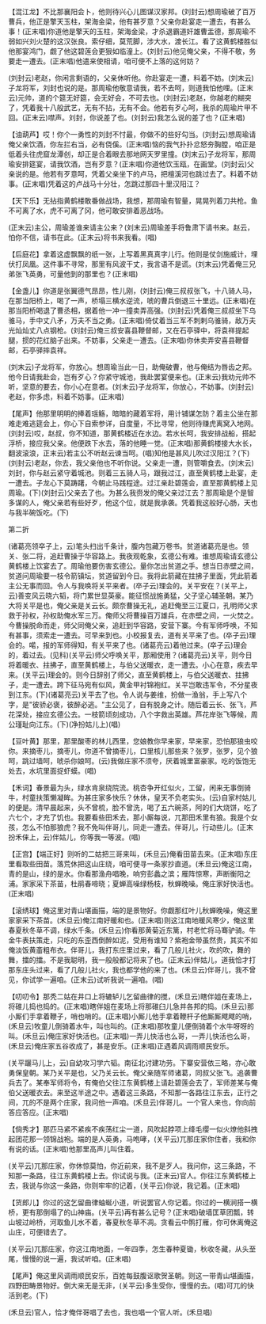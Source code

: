 <!-- { "loadSidebar": true } -->
【混江龙】不比那襄阳会卜，他则待兴心儿图谋汉家邦。(刘封云)想周瑜破了百万曹兵，他正是擎天玉柱，架海金梁，他有甚歹意？父亲你赴宴走一遭去，有甚么事！(正末唱)你道他是擎天的玉柱，架海金梁，才杀退霸道奸雄曹盂德，那周瑜不弱如兴刘火楚的这汉张良。索仔细，莫荒脚，涉大水，渡长江。看了这黄鹤楼胜似他那宴鸿门，觑了他这碧莲会更狠如临潼上。(刘封云)他见俺父亲，不得不敬，务要走一遭去。(正末唱)他遣来使相请，咱可便不上落的这何妨？

(刘封云)老赵，你闲言剩语的，父亲休听他。你赴宴走一遭，料着不妨。(刘末云)子龙将军，刘封也说的是。那周瑜他敬意请我，若不去呵，则道我怕他哩。(正末云)元帅，道的个筵无好筵，会无好会，不可去也。(刘封云)老赵，你越老的糊突了，凭着我十八般武艺，无有不拈，无有不会。他若有歹心呵，我杀的周瑜片甲不回。(正末云)噤声。刘封，你说差了也。(刘封云)我怎么说的差了也？(正末唱)

【油葫芦】哎！你个一勇性的刘封不忖最，你做不的些好勾当。(刘封云)想周瑜请俺父亲饮酒，你左拦右当，必有侥傒。(正末唱)恼的我气扑扑忿怒夯胸膛，咱正是低着头往虎窟龙潭创，却正是合着眼去那地网天罗里撞。(刘末云)子龙将军，那周瑜安排筵宴，请我饮酒，岂有歹意？(正末唱)你道他饮玉瓯，在画堂。(刘封云)父亲说的是。他若有歹意呵，凭着父亲坐下的卢马，把檀溪河也跳过去了。料着不妨事。(正末唱)凭着这的卢战马十分壮，怎跳过那四十里汉阳江？

【天下乐】无拈指黄鹤楼敢番做战场，我想，那周瑜有智量，晃晃列着刀共枪。鱼不可离了水，虎不可离了冈，他可敢安排着恶战场。

(正末云)主公，周瑜差谁来请主公来？(刘末云)周瑜差手将鲁肃下请书来。赵云，怕你不信，请书在此。(正末云)将书来我看。(唱)

【后庭花】拿着这虚飘飘的纸一张，上写着黑真真字儿行。他则是仗剑施威计，埋伏打凤凰。这件事不寻常，那里有风波干丈，我言语不是谎。(刘末云)凭着俺三兄弟张飞英勇，可量他到的那里也？(正末唱)

【金盏儿】你道是张翼德气昂昂，性儿刚，(刘封云)俺三叔叔张飞，十八骑人马，在那当阳桥上，喝了一声，桥塌三横水逆流，唬的曹兵倒退三十里远。(正末唱)在那当阳桥喝退了曹丞相，据着他一冲一撞卖弄高强。(刘封云)凭着俺三叔叔坐下乌骓马，手中丈八矛，万夫不当之勇。(正末唱)倚仗着当三军不刺剌乌骓骑，敌万夫光灿灿丈八点钢枪。(刘封云)俺三叔安喜县鞭督邮，又在石亭驿中，将袁祥提起腿，掼的花红脑子出来。不妨事，父亲走一遭去。(正末唱)你休卖弄安喜县鞭督邮，石亭驿摔袁祥。

(刘末云)子龙将军，你放心。想周瑜当此一日，助俺破曹，他与俺结为唇齿之邦。他今日请我赴会，岂有歹心？你紧守城池，我赴罢宴便来也。(正末云)我劝元帅不听，坚意的要去，你小心在意者。(刘末云)子龙将军，你放心，不妨事。(刘封云)老赵，你多虑，料着不妨事。(正末唱)

【尾声】他那里明明的捧着瑶觞，暗暗的藏着军将，用计铺谋怎防？着主公坐在那难走难逃筵会上，你心下自索参详，自度量，不比寻常，他则待赚虎离窝入地网。(刘封云)哎，赵叔，你不知道，那黄鹤楼近在水边。若水长呵，我安排战船，搭起浮桥，接应我父亲。他便跌下水去，落的他睡一觉。(正末唱)那黄鹤楼接大水长，翻波滚浪，正末云)若主公不听赵云谏当呵。(唱)知他是甚风儿吹过汉阳江？(下)(刘封云)老赵，你去，我父亲他也不听你说。父亲走一遭，则管嚼食去。(刘末云)刘封，你与赵云紧守着城池。则着三五骑人马，跟我过江，直至黄鹤楼上赴宴，走一遭去。子龙心下莫踌躇，今朝止马践程途。过江亲赴碧莲会，直至那黄鹤楼上见周瑜。(下)(刘封云)父亲去了也。为甚么我赍发的俺父亲过江去？那周瑜是个是智多谋的人，俺父亲若有些好歹，他这个位，就是我承袭。凭着我这般好心肠，天也与我半碗饭吃。(下)

第二折

(诸葛亮领卒子上，云)笔头扫出千条计，腹内包藏万卷书。贫道诸葛亮是也。领关、张二将，追赶曹操于华容路上。我夜观乾象，玄德公有难。谁想周瑜请玄德公黄鹤楼上饮宴去了。周瑜他要伤害玄德公。量你怎出贫道之手。想当日赤壁之间，贫道问周瑜要一枝令箭镇坛，贫道留到今日。我将此箭藏在拄拂子里面，凭此箭着主公无事而回。令人与我唤将关平来者。(卒子云)理会的。关平安在？(关平上，云)善变风云晓六韬，将门累世显英豪。能征惯战施勇猛，父子坚心辅圣朝。某乃大将关平是也，俺父亲是关云长。颇奈曹操无礼，追赶俺至三江夏口，孔明师父求救于孙权，孙权助俺水军三万。俺师父将曹操百万雄兵，在赤壁之间，一火焚之。今曹操脱命而走，师父同俺父亲，追赶到华容路，安营下寨。今有军师呼唤，不知有甚事，须索走一遭去。可早来到也。小校报复去，道有关平来了也。(卒子云)理会的。喏，报的军师得知，有关平来了也。(诸葛亮云)着他过来。(卒子云)理会的，着过去。(见科)(关平云)师父呼唤关平，那厢使用？(诸葛亮云)关平，则今日将着暖衣、拄拂子，直至黄鹤楼上，与伯父送暖衣，走一遭去。小心在意，疾去早来。(关平云)理会的。则今日辞别了师父，直至黄鹤楼上，与伯父送暖衣、拄拂子，走一遭去。跨下征马宛有似风，黄金甲衬锦袍红。关平岂敢违军令，不分星夜到江东。(下)(诸葛亮云)关平去了也。令人说与姜维，扮做一渔翁，手上写八个字，是"彼骄必褒，彼醉必逃。"主公见了，自有脱身之计。随后着云长、张飞，芦花深处，接应玄德公去。一枝箭顷刻成功，八个字救出英雄。芦花岸张飞等候，周公瑾耻向江东。(下)(净扮姑儿上)(唱)

【豆叶黄】那里，那里酸枣的林儿西里，您娘教你早来家，早来家，恐怕那狼虫咬你。来摘枣儿，摘枣儿，你道不曾摘枣儿，口里核儿那些来？张罗，张罗，见个狼呵，跳过墙呵，唬杀你娘呵。(云)我做庄家不须夸，厌着城里富豪家。吃的饭饱无处去，水坑里面捉虾蟆。(唱)

【禾词】春景最为头，绿水肯泉绕院流。桃杏争开红似火，工留，闲来无事倒骑牛，村童扶策懒凝眸。为甚庄家多快乐？休休，皇天不负老实头。(云)自家村姑儿的便是。清早晨起来，头不曾梳，脸不曾洗，喝了五六碗茶，阿的们大烧饼，吃了六七个，才充了饥也。我要看些田禾去，那小厮每说，兀那田禾里有狼。我是个女孩，怎么不怕那狼虎？我不免叫伴哥儿，同走一遭去。伴哥儿，行动些儿。(正末扮禾俫上，云)伴姑儿，你等我一等波。(唱)

【正宫】【端正好】则听的二姑把三哥来叫，(禾旦云)俺看田苗去来。(正末唱)东庄里看取些田苗。落荒休把这山庄绕，咱可便寻一条家抄直道。(禾旦云)俺这江南，青的是山，绿的是水。你看那渔舟唱晚，响穷彭蠡之滨；雁阵惊寒，声断衡阳之浦。家家采下茶苗，杜鹃春啼晓；夏蝉高噪绿杨枝，秋蝉晚噪。俺庄家好快活也。(正末唱)

【滚绣球】俺这里对青山堪画描，端的是景物好。你觑那红叶儿秋蝉晚噪，俺这里家家采下茶苗。(禾旦云)俺江南好暖和也。(正末唱)则这江南地暖风寒少，俺这里春夏秋冬草不调，绿水千条。(禾旦云)你看那黄菊近东篱，村老忙将马骞驴骑。牛金牛表扶策走，只吃的东歪西倒醉如泥，受用有谁知？紫袍金带虽然贵，其实不如俺淡饭黄齑粗布衣。伴哥儿，我打东庄里过来，看了几般儿社火，吹的吹，舞的舞，擂的擂。不是我聪明，我一般般都记将来了也。(正末云)伴姑儿，道我恰才打那东庄头过来，看了几般儿社火，我也都学他的来了也。(禾旦云)伴哥儿，我不曾见，你试学一遍咱。(正末云)试听我说一遍咱。(唱)

【叨叨令】那秃二姑在井口上将辘轳儿乞留曲律的搅，(禾旦云)瞎伴姐在麦场上，将碓儿捣也捣的。(正末唱)瞎伴姐在麦场上将那碓臼儿急并各邦的捣。(禾旦云)那小厮们手拿着鞭子，哨也哨的。(正末唱)小厮儿他手拿着鞭杆子他厮厮飕飕的哨，(禾旦云)牧童儿倒骑着水牛，叫也叫的。(正末唱)那牧童儿便倒骑着个水牛呀呀的叫。(禾旦云)俺庄家好快活也。(正末唱)一弄儿快活也么哥，一弄儿快活也么哥，(禾旦云)俺庄家五谷收成了，甚是安乐。(正末唱)正遇着风调雨顺民安乐。

(关平躧马儿上，云)自幼攻习学六韬。南征北讨建功劳。下寨安营依三略，亦心敢勇保皇朝。某乃关平是也，父乃关云长。俺父亲随军师诸葛，同叔父张飞。追袭曹兵去了。某奉军师将令，有俺伯父往江东黄鹤楼上请赴碧莲会去了，军师差某与俺伯父送暖衣去。来至这半途之中。遇着这三条路，不知那一各路往江东去，正行之间，兀的不是两个庄家，我问他一声咱。(禾旦云)伴哥儿。一个官人来也，你向前答应答应。(正末唱)

【倘秀才】那匹马紧不紧疾不疾荡红尘一道，风吹起脖项上绛毛缨一似火燎他斜拽起团花那一领锦战袍。端的是人英勇，马咆哮，(关平云)兀那庄家你住者，我和你有说的话。(正末唱)他那里高声儿叫住着。

(关平云)兀那庄家，你休惊莫怕，你近前来，我不是歹人。我问你，这三条路，不知那一条路，往江东黄鹤楼上去。你试说与我。(正末云)官人。你往江东黄鹤楼上去，我说与你这一条路，你则牢牢的记着，(关平云)你说，我记着。(正末唱)

【货郎儿】你过的这乞留曲律蚰蜒小道，听说罢官人你记着。你过的一横涧搭一横桥，更有那倒塌了的山神庙。(关平云)再有甚么记号？(正末唱)破墙匡草团瓢，转山坡过岭桥，河取鱼儿水不着，春夏秋冬草不凋。贪看云中鹘打雁，你可休离俺这山庄，可便错去了。

(关平云)兀那庄家，你这江南地面，一年四季，怎生春种夏锄，秋收冬藏，从头至尾，慢慢的说一遍，我试听咱。(正末唱)

【尾声】俺这里风调雨顺民安乐，百姓每鼓腹讴歌贺圣朝。则这一带青山堪画描，四野田畴景物好。倒大来无是无非，(关平云)多生受你，慢慢的去。(唱)可兀的快活到老。(下)

(禾旦云)官人，恰才俺伴哥唱了去也，我也唱一个官人听。(禾旦唱)

